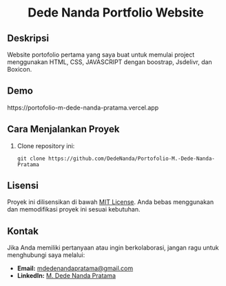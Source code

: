  <h1 align="center"> Dede Nanda Portfolio Website</h1>
  <h2>Deskripsi</h2>
  <p>
   Website portofolio pertama yang saya buat untuk memulai project menggunakan HTML, CSS, JAVASCRIPT dengan boostrap, Jsdelivr, dan Boxicon.
  </p>
  <h2>Demo</h2>
  https://portofolio-m-dede-nanda-pratama.vercel.app
  <h2>Cara Menjalankan Proyek</h2>
  <ol>
    <li>Clone repository ini:
      <pre><code>git clone https://github.com/DedeNanda/Portofolio-M.-Dede-Nanda-Pratama</code></pre>
    </li>
  </ol>
  <h2>Lisensi</h2>
  <p>Proyek ini dilisensikan di bawah <a href="LICENSE">MIT License</a>. Anda bebas menggunakan dan memodifikasi proyek ini sesuai kebutuhan.</p>

  <h2>Kontak</h2>
  <p>Jika Anda memiliki pertanyaan atau ingin berkolaborasi, jangan ragu untuk menghubungi saya melalui:</p>
  <ul>
    <li><strong>Email:</strong> <a href="mailto:mdedenandapratama@gmail.com">mdedenandapratama@gmail.com</a></li>
    <li><strong>LinkedIn:</strong> <a href="https://www.linkedin.com/in/mdedenandapratama/">M. Dede Nanda Pratama</a></li>
  </ul>
